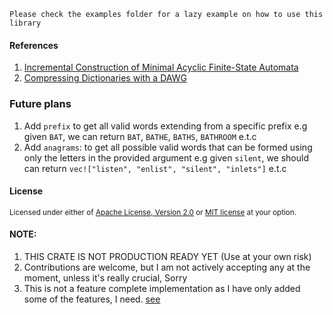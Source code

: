 

```
Please check the examples folder for a lazy example on how to use this library
```


#### References
1. [Incremental Construction of Minimal Acyclic Finite-State Automata](https://aclanthology.org/J00-1002.pdf)
2. [Compressing Dictionaries with a DAWG](http://stevehanov.ca/blog/?id=115)


### Future plans
1. Add `prefix` to get all valid words extending from a specific prefix e.g given `BAT`, we can return `BAT`, `BATHE`, `BATHS`, `BATHROOM` e.t.c 
2. Add `anagrams`: to get all possible valid words that can be formed using only the letters in the provided argument e.g given `silent`, we should can 
return `vec!["listen", "enlist", "silent", "inlets"]` e.t.c 



#### License

<sup>
Licensed under either of <a href="LICENSE-APACHE">Apache License, Version
2.0</a> or <a href="LICENSE-MIT">MIT license</a> at your option.
</sup>


#### NOTE:
1. THIS CRATE IS NOT PRODUCTION READY YET (Use at your own risk)
2. Contributions are welcome, but I am not actively accepting any at the moment, unless it's really crucial, Sorry
4. This is not a feature complete implementation as I have only added some of the features, I need. [see](#future-plans)